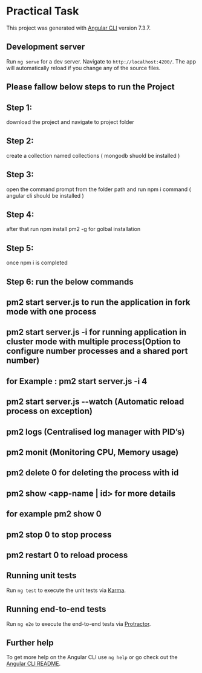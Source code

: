 # Practical Task

This project was generated with [Angular CLI](https://github.com/angular/angular-cli) version 7.3.7.

## Development server

Run `ng serve` for a dev server. Navigate to `http://localhost:4200/`. The app will automatically reload if you change any of the source files.

## Please fallow below steps to run the Project
## Step 1: 
   download the project and navigate to project folder
## Step 2:
   create a collection named collections ( mongodb shuold be installed )
## Step 3:
   open the command prompt from the folder path and run npm i command ( angular cli should be installed )
## Step 4:
   after that run npm install pm2 -g for golbal installation
## Step 5:
   once npm i is completed
## Step 6: run the below commands
   ## pm2 start server.js to run the application in fork mode with one process
   ## pm2 start server.js -i <number of process> for running application in cluster mode with multiple  process(Option to configure           number processes and a shared port number)
   ## for Example : pm2 start server.js -i 4
   ## pm2 start server.js --watch (Automatic reload process on exception)
   ## pm2 logs (Centralised log manager with PID’s)
   ## pm2 monit (Monitoring CPU, Memory usage)
   ## pm2 delete 0 for deleting the process with id
   ## pm2 show <app-name | id> for more details
   ## for example pm2 show 0 
   ## pm2 stop 0 to stop process 
   ## pm2 restart 0 to reload process
   
## Running unit tests

Run `ng test` to execute the unit tests via [Karma](https://karma-runner.github.io).

## Running end-to-end tests

Run `ng e2e` to execute the end-to-end tests via [Protractor](http://www.protractortest.org/).

## Further help

To get more help on the Angular CLI use `ng help` or go check out the [Angular CLI README](https://github.com/angular/angular-cli/blob/master/README.md).
